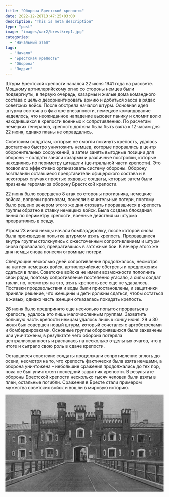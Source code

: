 ```yaml
---
title: "Оборона Брестской крепости"
date: 2022-12-28T13:47:25+03:00
description: "This is meta description"
type: "post"
image: "images/war2/brestkrep1.jpg"
categories:
  - "Начальный этап"
tags:
  - "Начало"
  - "Брестская крепость"
  - "Оборона"
  - "Подвиг"
---
```


Штурм Брестской крепости начался 22 июня 1941 года на рассвете. Мощному артиллерийскому огню со стороны немцев были подвергнуты, в первую очередь, казармы и жилые дома командного состава с целью дезориентировать армию и добиться хаоса в рядах советских войск. После обстрела начался штурм. Основная идея штурма состояла в факторе внезапности, немецкое командование надеялось, что неожиданное нападение вызовет панику и сломит волю находившихся в крепости военных к сопротивлению. По расчетам немецких генералов, крепость должна была быть взята к 12 часам дня 22 июня, однако планы не оправдались.

Советским солдатам, которые не смогли покинуть крепость, удалось достаточно быстро уничтожить немцев, которые прорвались в центр оборонительных сооружений, а затем занять выгодные позиции для обороны – солдаты заняли казармы и различные постройки, которые находились по периметру цитадели (центральной части крепости). Это позволило эффективно организовать систему обороны. Оборону возглавили оставшиеся представители офицерского состава и в некоторых случаях простые рядовые солдаты, которые затем были признаны героями за оборону Брестской крепости.

22 июня было совершено 8 атак со стороны противника, немецкие войска, вопреки прогнозам, понесли значительные потери, поэтому было решено вечером этого же дня отозвать прорвавшиеся в крепость группы обратно в ставку немецких войск. Была создана блокадная линия по периметру крепости, военные действия из штурма превратились в осаду.

Утром 23 июня немцы начали бомбардировку, после которой снова была произведена попытка штурмом взять крепость. Прорвавшиеся внутрь группы столкнулись с ожесточенным сопротивлением и штурм снова провалился, превратившись в затяжные бои. К вечеру этого же дня немцы снова понесли огромные потери.

Следующие несколько дней сопротивление продолжалось, несмотря на натиск немецких войск, артиллерийские обстрелы и предложения сдаться в плен. Советские войска не имели возможности пополнить свои ряды, поэтому сопротивление постепенно угасало, а силы солдат таяли, но, несмотря на это, взять крепость все еще не удавалось. Поставки продовольствия и воды были приостановлены, и защитники приняли решение, что женщины и дети должны сдаться, чтобы остаться в живых, однако часть женщин отказалась покидать крепость.

26 июня было предпринято еще несколько попыток прорваться в крепость, удалось это лишь малочисленным группам. Захватить большую часть крепости немцам удалось лишь к концу июня. 29 и 30 июня был совершен новый штурм, который сочетался с артобстрелами и бомбардировками. Основные группы оборонявшихся были захвачены или уничтожены, в результате чего оборона потеряла централизованность и распалась на несколько отдельных очагов, что в итоге и сыграло свою роль в сдаче крепости.

Оставшиеся советские солдаты продолжали сопротивление вплоть до осени, несмотря на то, что крепость фактически была взята немцами, а оборона уничтожена – небольшие сражения продолжались до тех пор, пока не был уничтожен последний защитник крепости. В результате обороны Брестской крепости несколько тысяч человек были взяты в плен, остальные погибли. Сражения в Бресте стали примером мужества советских войск и вошли в мировую историю.


![](../../../images/war2/brestkrep2.jpg)